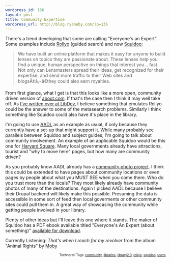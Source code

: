 ```yaml
--- 
wordpress_id: 136
layout: post
title: Community Expertise
wordpress_url: http://blog.ryaneby.com/?p=136
---
```

There's a trend developing that some are calling "Everyone's an Expert". Some examples include <a href="http://www.rollyo.com/">Rollyo</a> (guided search) and now <a href="http://www.squidoo.com/">Squidoo</a>:

<blockquote>We have built an online platform that makes it easy for anyone to build lenses on topics they are passionate about. These lenses help you find a unique, human perspective on things that interest you... fast. Not only can Lensmasters spread their ideas, get recognized for their expertise, and send more traffic to their Web sites and blogsÃ¢â‚¬â€they could also earn royalties.</blockquote>

From first glance, what I get is that this looks like a more open, community driven version of <a href="http://about.com">about.com</a>. If that's the case then I think it may well take off. As <a href="http://libdev.plymouth.edu/post/17">I've written over at LibDev</a>, I believe something that emulates Rollyo could be the answer to some of the metasearch problems. Similarly I think something like Squidoo could also have it's place in the library.

I'm going to use <a href="http://aadl.org/">AADL</a> as an example as usual, if only because they currently have a set-up that might support it. While many probably see parallels between Squidoo and subject guides, I'm going to talk about community involvement. An example of an applicable Squidoo would be this one for <a href="http://www.squidoo.com/harvardsquare/">Harvard Square</a>. Many local governments already have attractions, tourist and "why to move here" pages, but how many are community driven?

As you probably know AADL already has a <a href="http://www.aadl.org/services/products/pictureAnnArbor">community photo project</a>. I think this could be extended to have pages about community locations or even pages by people about what you MUST SEE when you come there. Who do you trust more than the locals? They most likely already have community photos of many of the destinations. Again I picked AADL because I believe their Drupal backend will likely make this possible. Presuming the data is accessible in some sort of feed then local goverments or other community sites could pull them in. A great way of showcasing the community while getting people involved in your library.

Plenty of other ideas but I'll leave this one where it stands. The maker of Squidoo has a PDF ebook available titled "Everyone's An Expert (about something)" <a href="http://www.squidoo.com/stuff/books/EveryoneIsAnExpert.pdf">available for download</a>.

Currently Listening: <em>That's when I reach for my revolver</em> from the album "Animal Rights" by <a href="http://www.google.com/search?q=%22Moby%22">Moby</a>
<!-- technorati tags start --><p style="text-align:right;font-size:10px;">Technorati Tags: <a href="http://www.technorati.com/tag/community" rel="tag">community</a>, <a href="http://www.technorati.com/tag/libraries" rel="tag">libraries</a>, <a href="http://www.technorati.com/tag/library2.0" rel="tag">library2.0</a>, <a href="http://www.technorati.com/tag/rollyo" rel="tag">rollyo</a>, <a href="http://www.technorati.com/tag/squidoo" rel="tag">squidoo</a>, <a href="http://www.technorati.com/tag/users" rel="tag">users</a></p><!-- technorati tags end -->

